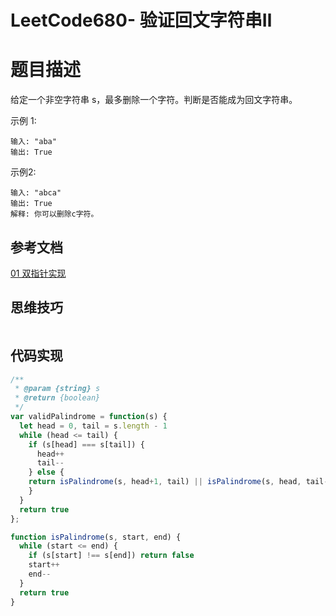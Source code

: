 # LeetCode680- 验证回文字符串Ⅱ

# 题目描述

给定一个非空字符串 s，最多删除一个字符。判断是否能成为回文字符串。

示例 1:
```
输入: "aba"
输出: True
```

示例2:
```
输入: "abca"
输出: True
解释: 你可以删除c字符。
```

## 参考文档

[01 双指针实现](https://github.com/CyC2018/CS-Notes/blob/master/notes/Leetcode%20%E9%A2%98%E8%A7%A3%20-%20%E5%8F%8C%E6%8C%87%E9%92%88.md#4-%E5%9B%9E%E6%96%87%E5%AD%97%E7%AC%A6%E4%B8%B2)


## 思维技巧

![]()

## 代码实现

```js
/**
 * @param {string} s
 * @return {boolean}
 */
var validPalindrome = function(s) {
  let head = 0, tail = s.length - 1
  while (head <= tail) {
    if (s[head] === s[tail]) {
      head++
      tail--
    } else {
    return isPalindrome(s, head+1, tail) || isPalindrome(s, head, tail-1)  
    }
  }
  return true
};

function isPalindrome(s, start, end) {
  while (start <= end) {
    if (s[start] !== s[end]) return false
    start++
    end--
  }
  return true
}
```